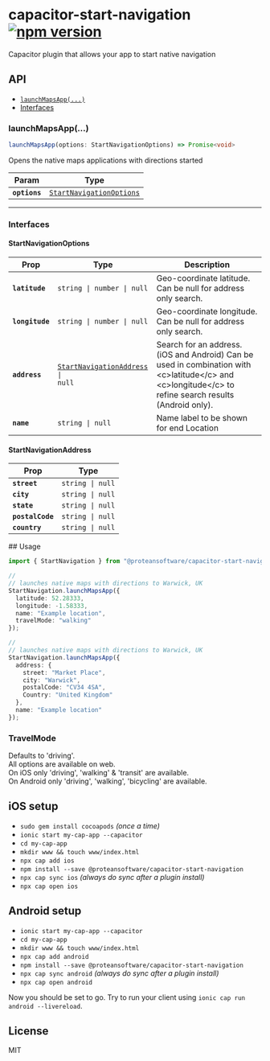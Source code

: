 # capacitor-start-navigation [![npm version](https://badge.fury.io/js/%40proteansoftware%2Fcapacitor-start-navigation.svg)](https://badge.fury.io/js/%40proteansoftware%2Fcapacitor-start-navigation)

Capacitor plugin that allows your app to start native navigation


## API

<docgen-index>

* [`launchMapsApp(...)`](#launchmapsapp)
* [Interfaces](#interfaces)

</docgen-index>

<docgen-api>
<!--Update the source file JSDoc comments and rerun docgen to update the docs below-->

### launchMapsApp(...)

```typescript
launchMapsApp(options: StartNavigationOptions) => Promise<void>
```

Opens the native maps applications with directions started

| Param         | Type                                                                      |
| ------------- | ------------------------------------------------------------------------- |
| **`options`** | <code><a href="#startnavigationoptions">StartNavigationOptions</a></code> |

--------------------


### Interfaces


#### StartNavigationOptions

| Prop            | Type                                                                              | Description                                                                                                                                                                    |
| --------------- | --------------------------------------------------------------------------------- | ------------------------------------------------------------------------------------------------------------------------------------------------------------------------------ |
| **`latitude`**  | <code>string \| number \| null</code>                                             | Geo-coordinate latitude. Can be null for address only search.                                                                                                                  |
| **`longitude`** | <code>string \| number \| null</code>                                             | Geo-coordinate longitude. Can be null for address only search.                                                                                                                 |
| **`address`**   | <code><a href="#startnavigationaddress">StartNavigationAddress</a> \| null</code> | Search for an address. (iOS and Android) Can be used in combination with &lt;c&gt;latitude&lt;/c&gt; and &lt;c&gt;longitude&lt;/c&gt; to refine search results (Android only). |
| **`name`**      | <code>string \| null</code>                                                       | Name label to be shown for end Location                                                                                                                                        |


#### StartNavigationAddress

| Prop             | Type                        |
| ---------------- | --------------------------- |
| **`street`**     | <code>string \| null</code> |
| **`city`**       | <code>string \| null</code> |
| **`state`**      | <code>string \| null</code> |
| **`postalCode`** | <code>string \| null</code> |
| **`country`**    | <code>string \| null</code> |

</docgen-api>
## Usage

```ts
import { StartNavigation } from "@proteansoftware/capacitor-start-navigation";

//
// launches native maps with directions to Warwick, UK
StartNavigation.launchMapsApp({
  latitude: 52.28333,
  longitude: -1.58333,
  name: "Example location",
  travelMode: "walking"
});

//
// launches native maps with directions to Warwick, UK
StartNavigation.launchMapsApp({
  address: {
    street: "Market Place",
    city: "Warwick",
    postalCode: "CV34 4SA",
    Country: "United Kingdom"
  },
  name: "Example location"
});

```

### TravelMode

Defaults to 'driving'.  
All options are available on web.  
On iOS only 'driving', 'walking' & 'transit' are available.  
On Android only 'driving', 'walking', 'bicycling' are available.

## iOS setup

- `sudo gem install cocoapods` _(once a time)_
- `ionic start my-cap-app --capacitor`
- `cd my-cap-app`
- `mkdir www && touch www/index.html`
- `npx cap add ios`
- `npm install --save @proteansoftware/capacitor-start-navigation`
- `npx cap sync ios` _(always do sync after a plugin install)_
- `npx cap open ios`

## Android setup

- `ionic start my-cap-app --capacitor`
- `cd my-cap-app`
- `mkdir www && touch www/index.html`
- `npx cap add android`
- `npm install --save @proteansoftware/capacitor-start-navigation`
- `npx cap sync android` _(always do sync after a plugin install)_
- `npx cap open android`

Now you should be set to go. Try to run your client using `ionic cap run android --livereload`.

## License

MIT